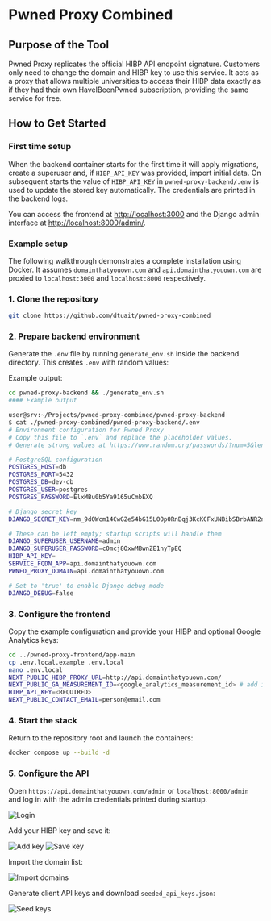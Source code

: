 # Pwned Proxy Combined

## Purpose of the Tool

Pwned Proxy replicates the official HIBP API endpoint signature. Customers only
need to change the domain and HIBP key to use this service. It acts as a proxy
that allows multiple universities to access their HIBP data exactly as if they
had their own HaveIBeenPwned subscription, providing the same service for free.

## How to Get Started

### First time setup

When the backend container starts for the first time it will apply migrations, create a superuser and, if `HIBP_API_KEY`
was provided, import initial data. On subsequent starts the value of `HIBP_API_KEY` in `pwned-proxy-backend/.env` is
used to update the stored key automatically. The credentials are printed in the backend logs.

You can access the frontend at [http://localhost:3000](http://localhost:3000) and the Django admin interface at
[http://localhost:8000/admin/](http://localhost:8000/admin/).

### Example setup

The following walkthrough demonstrates a complete installation using Docker. It
assumes `domainthatyouown.com` and `api.domainthatyouown.com` are proxied to
`localhost:3000` and `localhost:8000` respectively.

### 1. Clone the repository

```bash
git clone https://github.com/dtuait/pwned-proxy-combined
```

### 2. Prepare backend environment

Generate the `.env` file by running `generate_env.sh` inside the backend
directory. This creates `.env` with random values:



Example output:

```bash
cd pwned-proxy-backend && ./generate_env.sh
#### Example output

user@srv:~/Projects/pwned-proxy-combined/pwned-proxy-backend
$ cat ./pwned-proxy-combined/pwned-proxy-backend/.env
# Environment configuration for Pwned Proxy
# Copy this file to `.env` and replace the placeholder values.
# Generate strong values at https://www.random.org/passwords/?num=5&len=32&format=html&rnd=new

# PostgreSQL configuration
POSTGRES_HOST=db
POSTGRES_PORT=5432
POSTGRES_DB=dev-db
POSTGRES_USER=postgres
POSTGRES_PASSWORD=ElxMBu0b5Ya9165uCmbEXQ

# Django secret key
DJANGO_SECRET_KEY=nm_9d0Wcm14CwG2e54bG15L0Op0RnBqj3KcKCFxUNBibSBrbANR2n6G41Ji4Lx2tPwg

# These can be left empty; startup scripts will handle them
DJANGO_SUPERUSER_USERNAME=admin
DJANGO_SUPERUSER_PASSWORD=c0mcj8OxwMBwnZE1nyTpEQ
HIBP_API_KEY=
SERVICE_FQDN_APP=api.domainthatyouown.com
PWNED_PROXY_DOMAIN=api.domainthatyouown.com

# Set to 'true' to enable Django debug mode
DJANGO_DEBUG=false
```


### 3. Configure the frontend

Copy the example configuration and provide your HIBP and optional Google
Analytics keys:

```bash
cd ../pwned-proxy-frontend/app-main
cp .env.local.example .env.local
nano .env.local
NEXT_PUBLIC_HIBP_PROXY_URL=http://api.domainthatyouown.com/
NEXT_PUBLIC_GA_MEASUREMENT_ID=<google_analytics_measurement_id> # add if you analytics
HIBP_API_KEY=<REQUIRED>
NEXT_PUBLIC_CONTACT_EMAIL=person@email.com

```

### 4. Start the stack

Return to the repository root and launch the containers:

```bash
docker compose up --build -d
```

### 5. Configure the API

Open `https://api.domainthatyouown.com/admin` or `localhost:8000/admin` and log in with the admin
credentials printed during startup.

![Login](https://supabase.vicre-nextjs-01.security.ait.dtu.dk/storage/v1/object/public/hibp-guide/1-django-adminlogin.png)

Add your HIBP key and save it:

![Add key](https://supabase.vicre-nextjs-01.security.ait.dtu.dk/storage/v1/object/public/hibp-guide/2-django-add-hibpkey.png)
![Save key](https://supabase.vicre-nextjs-01.security.ait.dtu.dk/storage/v1/object/public/hibp-guide/3-django-savehibpkey.png)

Import the domain list:

![Import domains](https://supabase.vicre-nextjs-01.security.ait.dtu.dk/storage/v1/object/public/hibp-guide/4.1-django-importdomains.png)

Generate client API keys and download `seeded_api_keys.json`:

![Seed keys](https://supabase.vicre-nextjs-01.security.ait.dtu.dk/storage/v1/object/public/hibp-guide/5.2-django-seed-and-download-clienthibpkeys.png)


